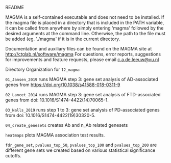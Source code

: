 README

MAGMA is a self-contained executable and does not need to be installed. 
If the magma file is placed in a directory that is included in the PATH variable, it can be called from anywhere by simply entering 'magma' followed by the desired arguments at the command line. 
Otherwise, the path to the file must be added (eg. './magma' if it is in the current directory.

Documentation and auxiliary files can be found on the MAGMA site at http://ctglab.nl/software/magma
For questions, error reports, suggestions for improvements and feature requests, please email c.a.de.leeuw@vu.nl


Directory Organization for `12_magma`

`01_Jansen_2019` runs MAGMA step 3: gene set analysis of AD-associated genes from 
https://doi.org/10.1038/s41588-018-0311-9

`02_Lancet_2014` runs MAGMA step 3: gene set analysis of FTD-associated genes from 
doi: 10.1016/S1474-4422(14)70065-1.

`03_Nalls_2019` runs step 1 to 3: gene set analysis of PD-associated genes from 
doi: 10.1016/S1474-4422(19)30320-5.

`04_create_genesets` creates Ab and n_Ab related genesets 

`heatmaps` plots MAGMA association test results. 


`fdr_gene_set`, `pvalues_top_50`, `pvalues_top_100` and `pvalues_top_200` are different gene sets we created based on various statistical significance cutoffs. 


